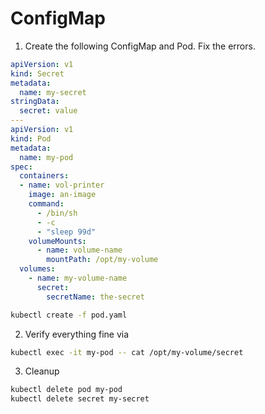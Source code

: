 # ConfigMap

1. Create the following ConfigMap and Pod. Fix the errors.
```yaml 
apiVersion: v1
kind: Secret
metadata:
  name: my-secret
stringData:
  secret: value
---
apiVersion: v1
kind: Pod
metadata:
  name: my-pod
spec:
  containers:
  - name: vol-printer
    image: an-image
    command:
      - /bin/sh
      - -c
      - "sleep 99d"
    volumeMounts:
      - name: volume-name
        mountPath: /opt/my-volume
  volumes:
    - name: my-volume-name
      secret:
        secretName: the-secret
```
```bash
kubectl create -f pod.yaml
```
2. Verify everything fine via
```bash
kubectl exec -it my-pod -- cat /opt/my-volume/secret
```
3. Cleanup
```bash
kubectl delete pod my-pod
kubectl delete secret my-secret
```
